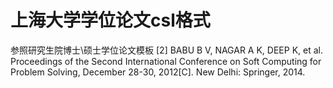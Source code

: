 # 上海大学学位论文csl格式

参照研究生院博士\硕士学位论文模板
[2] BABU B V, NAGAR A K, DEEP K, et al. Proceedings of the Second International Conference on Soft Computing for Problem Solving, December 28-30, 2012[C]. New Delhi: Springer, 2014.

